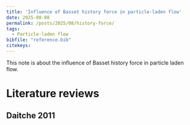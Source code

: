 ```yaml
---
title: 'Influence of Basset history force in particle-laden flow'
date: 2025-08-08
permalink: /posts/2025/08/history-force/
tags:
  - Particle-laden flow
bibfile: "reference.bib"
citekeys:
---
```


This note is about the influence of Basset history force in particle laden flow. 




Literature reviews
======

Daitche 2011
------